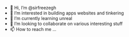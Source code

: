 - 👋 Hi, I’m @sirfreezegh
- 👀 I’m interested in building apps websites and tinkering
- 🌱 I’m currently learning unreal
- 💞️ I’m looking to collaborate on various interesting stuff
- 📫 How to reach me ...

<!---
sirfreezegh/sirfreezegh is a ✨ special ✨ repository because its `README.md` (this file) appears on your GitHub profile.
You can click the Preview link to take a look at your changes.
--->
